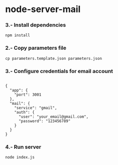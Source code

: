 # node-server-mail

### 3.- Install dependencies

```
npm install
```

### 2.- Copy parameters file

```
cp parameters.template.json parameters.json
```

### 3.- Configure credentials for email account

```

{
  "app": {
    "port": 3001
  },
  "mail": {
    "service": "gmail",
    "auth": {
      "user": "your_email@gmail.com",
      "password": "123456789"
    }
  }
}
```

### 4.- Run server

```
node index.js
```
